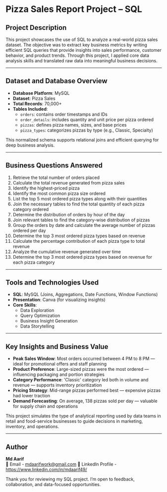 # Pizza Sales Report Project – SQL

## Project Description  
This project showcases the use of SQL to analyze a real-world pizza sales dataset. The objective was to extract key business metrics by writing efficient SQL queries that provide insights into sales performance, customer behavior, and product trends. Through this project, I applied core data analysis skills and translated raw data into meaningful business decisions.

---

## Dataset and Database Overview  
- **Database Platform**: MySQL  
- **Dataset**: Pizza Sales  
- **Total Records**: 70,000+  
- **Tables Included**:  
  - `orders`: contains order timestamps and IDs  
  - `order_details`: includes quantity and unit price per pizza ordered  
  - `pizzas`: defines pizza names, sizes, and base prices  
  - `pizza_types`: categorizes pizzas by type (e.g., Classic, Specialty)  

This normalized schema supports relational joins and efficient querying for deep business analysis.

---

## Business Questions Answered  
1. Retrieve the total number of orders placed  
2. Calculate the total revenue generated from pizza sales  
3. Identify the highest-priced pizza  
4. Identify the most common pizza size ordered  
5. List the top 5 most ordered pizza types along with their quantities  
6. Join the necessary tables to find the total quantity of each pizza category ordered  
7. Determine the distribution of orders by hour of the day  
8. Join relevant tables to find the category-wise distribution of pizzas  
9. Group the orders by date and calculate the average number of pizzas ordered per day  
10. Determine the top 3 most ordered pizza types based on revenue  
11. Calculate the percentage contribution of each pizza type to total revenue  
12. Analyze the cumulative revenue generated over time  
13. Determine the top 3 most ordered pizza types based on revenue for each pizza category

---

## Tools and Technologies Used  
- **SQL**: MySQL (Joins, Aggregations, Date Functions, Window Functions)  
- **Presentation**: Canva (for visualizing insights)  
- **Core Skills**:  
  - Data Exploration  
  - Query Optimization  
  - Business Insight Generation  
  - Data Storytelling  

---

## Key Insights and Business Value  
- **Peak Sales Window**: Most orders occurred between 4 PM to 8 PM — ideal for promotional offers and staff planning  
- **Product Preference**: Large-sized pizzas were the most ordered — influencing packaging and portion strategies  
- **Category Performance**: 'Classic' category led both in volume and revenue — supports inventory prioritization  
- **Pricing Strategy**: Mid-range pizzas performed best — expensive pizzas had lower traction  
- **Demand Forecasting**: On average, 138 pizzas sold per day — valuable for supply chain and operations  

This project simulates the type of analytical reporting used by data teams in retail and food-service businesses to guide decisions in marketing, inventory, and operations.

---

## Author  
**Md Aarif**  
📧 Email - mdaarifwork@gmail.com
🔗 LinkedIn Profile - https://www.linkedin.com/in/mdaarif49/

Thank you for reviewing my SQL project. I’m open to feedback, collaboration, and data-focused opportunities.
